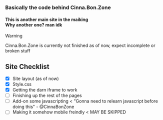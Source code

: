 ### <b>Basically the code behind Cinna.Bon.Zone</b>
#### <b>This is another main site in the maiking<br> Why another one? man idk</b>

>[!WARNING]
>Cinna.Bon.Zone is currently not finished as of now, expect incomplete or broken stuff

## Site Checklist
- [X] Site layout (as of now)
- [X] Style.css
- [X] Getting the darn iframe to work
- [ ] Finishing up the rest of the pages
- [ ] Add-on some javascripting < "Gonna need to relearn javascript before doing this" - @CinnaBonZone
- [ ] Making it somehow mobile freindly < MAY BE SKIPPED
